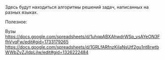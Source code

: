 Здесь будут находиться алгоритмы решений задач, написанных на разных языках. 

Полезное:

Вузы
https://docs.google.com/spreadsheets/d/1uhqpABXAhwdrWSp_vsAYeON3FfhVyqFw/edit#gid=1733179265
https://docs.google.com/spreadsheets/d/1GRLfARfnzKiIaNsUtf2gu1nt8rwtbWWbZvZJIdpLjIw/edit#gid=1326222484
